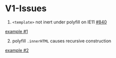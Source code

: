 # V1-Issues

1. `<template>` not inert under polyfill on IE11 [#840](https://github.com/webcomponents/webcomponentsjs/issues/840)

[example #1](https://jeff17robbins.github.io/V1-Issues/inert_polyfill.html)


2. polyfill `.innerHTML` causes recursive construction

[example #2](https://jeff17robbins.github.io/V1-Issues/inert_polyfill_innerHTML.html)
